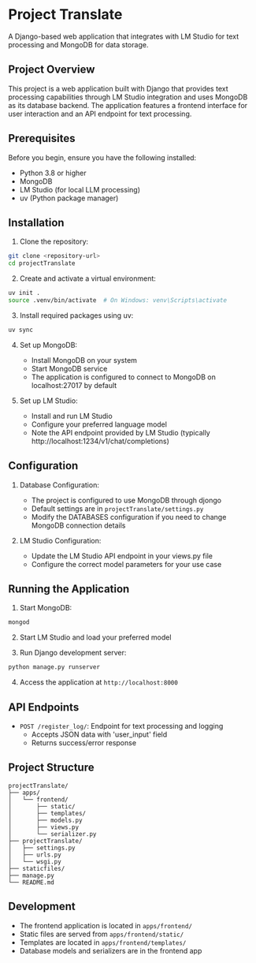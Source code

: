 # Project Translate

A Django-based web application that integrates with LM Studio for text processing and MongoDB for data storage.

## Project Overview

This project is a web application built with Django that provides text processing capabilities through LM Studio integration and uses MongoDB as its database backend. The application features a frontend interface for user interaction and an API endpoint for text processing.

## Prerequisites

Before you begin, ensure you have the following installed:

- Python 3.8 or higher
- MongoDB
- LM Studio (for local LLM processing)
- uv (Python package manager)

## Installation

1. Clone the repository:
```bash
git clone <repository-url>
cd projectTranslate
```

2. Create and activate a virtual environment:
```bash
uv init .
source .venv/bin/activate  # On Windows: venv\Scripts\activate
```

3. Install required packages using uv:
```bash
uv sync
```

4. Set up MongoDB:
   - Install MongoDB on your system
   - Start MongoDB service
   - The application is configured to connect to MongoDB on localhost:27017 by default

5. Set up LM Studio:
   - Install and run LM Studio
   - Configure your preferred language model
   - Note the API endpoint provided by LM Studio (typically http://localhost:1234/v1/chat/completions)

## Configuration

1. Database Configuration:
   - The project is configured to use MongoDB through djongo
   - Default settings are in `projectTranslate/settings.py`
   - Modify the DATABASES configuration if you need to change MongoDB connection details

2. LM Studio Configuration:
   - Update the LM Studio API endpoint in your views.py file
   - Configure the correct model parameters for your use case

## Running the Application

1. Start MongoDB:
```bash
mongod
```

2. Start LM Studio and load your preferred model

3. Run Django development server:
```bash
python manage.py runserver
```

4. Access the application at `http://localhost:8000`

## API Endpoints

- `POST /register_log/`: Endpoint for text processing and logging
  - Accepts JSON data with 'user_input' field
  - Returns success/error response

## Project Structure

```
projectTranslate/
├── apps/
│   └── frontend/
│       ├── static/
│       ├── templates/
│       ├── models.py
│       ├── views.py
│       └── serializer.py
├── projectTranslate/
│   ├── settings.py
│   ├── urls.py
│   └── wsgi.py
├── staticfiles/
├── manage.py
└── README.md
```

## Development

- The frontend application is located in `apps/frontend/`
- Static files are served from `apps/frontend/static/`
- Templates are located in `apps/frontend/templates/`
- Database models and serializers are in the frontend app
